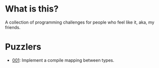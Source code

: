 # What is this?
A collection of programming challenges for people who feel like it, aka, my friends.

# Puzzlers

* [001](https://github.com/grenewode/grenewodes_programming_puzzlers/blob/master/001/Challenge.md): Implement a compile mapping between types.
